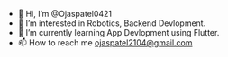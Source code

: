 - 👋 Hi, I’m @Ojaspatel0421
- 👀 I’m interested in Robotics, Backend Devlopment.
- 🌱 I’m currently learning App Devlopment using Flutter. 
- 📫 How to reach me ojaspatel2104@gmail.com
